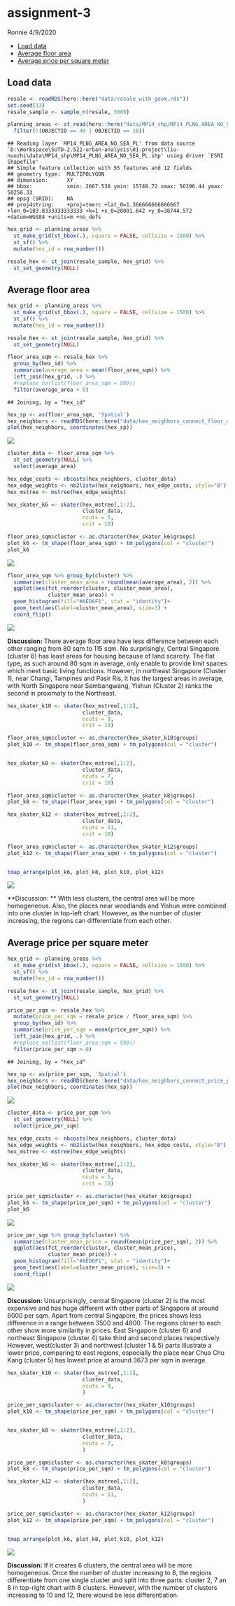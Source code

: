 assignment-3
================
Ronnie
4/9/2020

  - [Load data](#load-data)
  - [Average floor area](#average-floor-area)
  - [Average price per square meter](#average-price-per-square-meter)

## Load data

``` r
resale <- readRDS(here::here("data/resale_with_geom.rds"))
set.seed(13)
resale_sample <- sample_n(resale, 5000)

planning_areas <- st_read(here::here("data/MP14_shp/MP14_PLNG_AREA_NO_SEA_PL.shp")) %>%
  filter(!(OBJECTID == 49 | OBJECTID == 18))
```

    ## Reading layer `MP14_PLNG_AREA_NO_SEA_PL' from data source `D:\Workspace\SUTD-2.522-urban-analysis\01-project\liu-nuozhi\data\MP14_shp\MP14_PLNG_AREA_NO_SEA_PL.shp' using driver `ESRI Shapefile'
    ## Simple feature collection with 55 features and 12 fields
    ## geometry type:  MULTIPOLYGON
    ## dimension:      XY
    ## bbox:           xmin: 2667.538 ymin: 15748.72 xmax: 56396.44 ymax: 50256.33
    ## epsg (SRID):    NA
    ## proj4string:    +proj=tmerc +lat_0=1.366666666666667 +lon_0=103.8333333333333 +k=1 +x_0=28001.642 +y_0=38744.572 +datum=WGS84 +units=m +no_defs

``` r
hex_grid <- planning_areas %>%
  st_make_grid(st_bbox(.), square = FALSE, cellsize = 1500) %>%
  st_sf() %>%
  mutate(hex_id = row_number())

resale_hex <- st_join(resale_sample, hex_grid) %>%
  st_set_geometry(NULL)
```

## Average floor area

``` r
hex_grid <- planning_areas %>%
  st_make_grid(st_bbox(.), square = FALSE, cellsize = 1500) %>% 
  st_sf() %>% 
  mutate(hex_id = row_number())

resale_hex <- st_join(resale_sample, hex_grid) %>% 
  st_set_geometry(NULL)

floor_area_sqm <- resale_hex %>% 
  group_by(hex_id) %>% 
  summarise(average_area = mean(floor_area_sqm)) %>% 
  left_join(hex_grid, .) %>% 
  #replace_na(list(floor_area_sqm = 999))
  filter(average_area > 0)
```

    ## Joining, by = "hex_id"

``` r
hex_sp <- as(floor_area_sqm, 'Spatial')
hex_neighbors <- readRDS(here::here("data/hex_neighbors_connect_floor_area_sqm.rds"))
plot(hex_neighbors, coordinates(hex_sp))
```

![](assignment4_files/figure-gfm/unnamed-chunk-4-1.png)<!-- -->

``` r
cluster_data <- floor_area_sqm %>% 
  st_set_geometry(NULL) %>%
  select(average_area)

hex_edge_costs <- nbcosts(hex_neighbors, cluster_data)
hex_edge_weights <- nb2listw(hex_neighbors, hex_edge_costs, style="B")
hex_mstree <- mstree(hex_edge_weights)
```

``` r
hex_skater_k6 <- skater(hex_mstree[,1:2], 
                        cluster_data, 
                        ncuts = 5,
                        crit = 10)

floor_area_sqm$cluster <- as.character(hex_skater_k6$groups)
plot_k6 <- tm_shape(floor_area_sqm) + tm_polygons(col = "cluster")
plot_k6
```

![](assignment4_files/figure-gfm/unnamed-chunk-6-1.png)<!-- -->

``` r
floor_area_sqm %>% group_by(cluster) %>% 
  summarise(cluster_mean_area = round(mean(average_area), 2)) %>% 
  ggplot(aes(fct_reorder(cluster, cluster_mean_area), 
             cluster_mean_area)) + 
  geom_histogram(fill="#AED6F1", stat = "identity")+
  geom_text(aes(label=cluster_mean_area), size=3) +
  coord_flip()
```

![](assignment4_files/figure-gfm/unnamed-chunk-7-1.png)<!-- -->

**Discussion:** There average floor area have less difference between
each other ranging from 80 sqm to 115 sqm. No surprisingly, Central
Singapore (cluster 6) has least areas for housing because of land
scarcity. The flat type, as such around 80 sqm in average, only enable
to provide limit spaces which meet basic living functions. However, in
northeast Singapore (Cluster 1), near Changi, Tampines and Pasir Ris, it
has the largest areas in average, with North Singapore near Sembangwang,
Yishun (Cluster 2) ranks the second in proximaty to the Northeast.

``` r
hex_skater_k10 <- skater(hex_mstree[,1:2], 
                        cluster_data, 
                        ncuts = 9,
                        crit = 10)

floor_area_sqm$cluster <- as.character(hex_skater_k10$groups)
plot_k10 <- tm_shape(floor_area_sqm) + tm_polygons(col = "cluster")


hex_skater_k8 <- skater(hex_mstree[,1:2], 
                        cluster_data, 
                        ncuts = 7,
                        crit = 10)

floor_area_sqm$cluster <- as.character(hex_skater_k8$groups)
plot_k8 <- tm_shape(floor_area_sqm) + tm_polygons(col = "cluster")

hex_skater_k12 <- skater(hex_mstree[,1:2], 
                        cluster_data, 
                        ncuts = 11,
                        crit = 10)

floor_area_sqm$cluster <- as.character(hex_skater_k12$groups)
plot_k12 <- tm_shape(floor_area_sqm) + tm_polygons(col = "cluster")


tmap_arrange(plot_k6, plot_k8, plot_k10, plot_k12)
```

![](assignment4_files/figure-gfm/unnamed-chunk-8-1.png)<!-- -->

**Discussion: ** With less clusters, the central area will be more
homogeneous. Also, the places near woodlands and Yishun were combined
into one cluster in top-left chart. However, as the number of cluster
increasing, the regions can differentiate from each other.

## Average price per square meter

``` r
hex_grid <- planning_areas %>%
  st_make_grid(st_bbox(.), square = FALSE, cellsize = 1500) %>% 
  st_sf() %>% 
  mutate(hex_id = row_number())

resale_hex <- st_join(resale_sample, hex_grid) %>% 
  st_set_geometry(NULL)

price_per_sqm <- resale_hex %>% 
  mutate(price_per_sqm = resale_price / floor_area_sqm) %>% 
  group_by(hex_id) %>% 
  summarise(price_per_sqm = mean(price_per_sqm)) %>% 
  left_join(hex_grid, .) %>% 
  #replace_na(list(floor_area_sqm = 999))
  filter(price_per_sqm > 0)
```

    ## Joining, by = "hex_id"

``` r
hex_sp <- as(price_per_sqm, 'Spatial')
hex_neighbors <- readRDS(here::here("data/hex_neighbors_connect_price_per_sqm.rds"))
plot(hex_neighbors, coordinates(hex_sp))
```

![](assignment4_files/figure-gfm/unnamed-chunk-10-1.png)<!-- -->

``` r
cluster_data <- price_per_sqm %>% 
  st_set_geometry(NULL) %>%
  select(price_per_sqm)

hex_edge_costs <- nbcosts(hex_neighbors, cluster_data)
hex_edge_weights <- nb2listw(hex_neighbors, hex_edge_costs, style="B")
hex_mstree <- mstree(hex_edge_weights)
```

``` r
hex_skater_k6 <- skater(hex_mstree[,1:2], 
                        cluster_data, 
                        ncuts = 5,
                        crit = 10)

price_per_sqm$cluster <- as.character(hex_skater_k6$groups)
plot_k6 <- tm_shape(price_per_sqm) + tm_polygons(col = "cluster")
plot_k6
```

![](assignment4_files/figure-gfm/unnamed-chunk-12-1.png)<!-- -->

``` r
price_per_sqm %>% group_by(cluster) %>% 
  summarise(cluster_mean_price = round(mean(price_per_sqm), 2)) %>% 
  ggplot(aes(fct_reorder(cluster, cluster_mean_price), 
             cluster_mean_price)) + 
  geom_histogram(fill="#AED6F1", stat = "identity")+
  geom_text(aes(label=cluster_mean_price), size=3) +
  coord_flip()
```

![](assignment4_files/figure-gfm/unnamed-chunk-13-1.png)<!-- -->

**Discussion:** Unsurprisingly, central Singapore (cluster 2) is the
most expensive and has huge different with other parts of Singapore at
around 6000 per sqm. Apart from central Singapore, the prices shows less
difference in a range between 3500 and 4800. The regions closer to each
other show more similarity in prices. East Singapore (cluster 6) and
northeast Singapore (cluster 4) take third and second places
respectively. However, west(cluster 3) and northwest (cluster 1 & 5)
parts illustrate a lower price, comparing to east regions, especially
the place near Chua Chu Kang (cluster 5) has lowest price at around 3673
per sqm in average.

``` r
hex_skater_k10 <- skater(hex_mstree[,1:2], 
                        cluster_data, 
                        ncuts = 9,
                        )

price_per_sqm$cluster <- as.character(hex_skater_k10$groups)
plot_k10 <- tm_shape(price_per_sqm) + tm_polygons(col = "cluster")


hex_skater_k8 <- skater(hex_mstree[,1:2], 
                        cluster_data, 
                        ncuts = 7,
                        )

price_per_sqm$cluster <- as.character(hex_skater_k8$groups)
plot_k8 <- tm_shape(price_per_sqm) + tm_polygons(col = "cluster")

hex_skater_k12 <- skater(hex_mstree[,1:2], 
                        cluster_data, 
                        ncuts = 11,
                        )

price_per_sqm$cluster <- as.character(hex_skater_k12$groups)
plot_k12 <- tm_shape(price_per_sqm) + tm_polygons(col = "cluster")


tmap_arrange(plot_k6, plot_k8, plot_k10, plot_k12)
```

![](assignment4_files/figure-gfm/unnamed-chunk-14-1.png)<!-- -->

**Discussion:** If it creates 6 clusters, the central area will be more
homogeneous. Once the number of cluster increasing to 8, the regions
differentiate from one single cluster and split into three parts:
cluster 2, 7 an 8 in top-right chart with 8 clusters. However, with the
number of clusters increasing to 10 and 12, there wound be less
differentiation.
